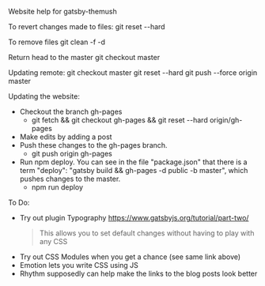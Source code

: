 Website help for gatsby-themush


To revert changes made to files:
git reset --hard

To remove files 
git clean -f -d

Return head to the master
git checkout master

Updating remote:
git checkout master
git reset --hard <commit SHA>
git push --force origin master

Updating the website:
- Checkout the branch gh-pages
    - git fetch && git checkout gh-pages && git reset --hard origin/gh-pages
- Make edits by adding a post
- Push these changes to the gh-pages branch. 
    - git push origin gh-pages
- Run npm deploy. You can see in the file "package.json" that there is a term "deploy": "gatsby build && gh-pages -d public -b master", which pushes changes to the master.
    - npm run deploy

To Do:
- Try out plugin Typography https://www.gatsbyjs.org/tutorial/part-two/
  > This allows you to set default changes without having to play with
    any CSS
- Try out CSS Modules when you get a chance (see same link above)
- Emotion lets you write CSS using JS
- Rhythm supposedly can help make the links to the blog posts look better